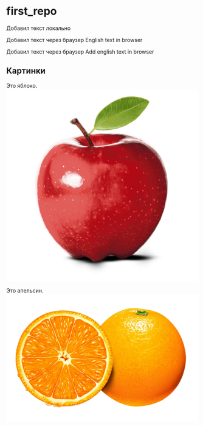 # first_repo

Добавил текст локально

Добавил текст через браузер English text in browser

Добавил текст через браузер Add english text in browser

## Картинки
Это яблоко.
![Это яблоко](apple.jpg)

Это апельсин.
![Это апельсин](orange.png)